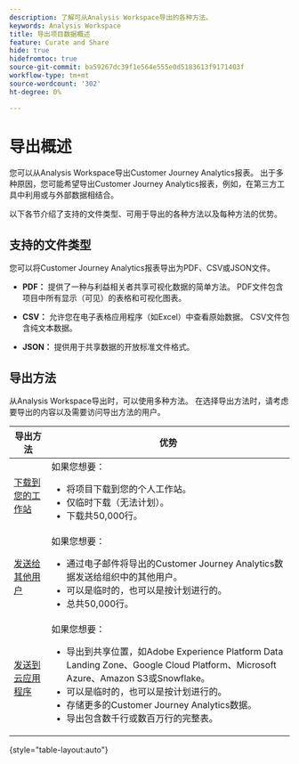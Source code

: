 ```yaml
---
description: 了解可从Analysis Workspace导出的各种方法。
keywords: Analysis Workspace
title: 导出项目数据概述
feature: Curate and Share
hide: true
hidefromtoc: true
source-git-commit: ba59267dc39f1e564e555e0d5183613f9171403f
workflow-type: tm+mt
source-wordcount: '302'
ht-degree: 0%

---
```


# 导出概述

您可以从Analysis Workspace导出Customer Journey Analytics报表。 出于多种原因，您可能希望导出Customer Journey Analytics报表，例如，在第三方工具中利用或与外部数据相结合。

以下各节介绍了支持的文件类型、可用于导出的各种方法以及每种方法的优势。

## 支持的文件类型

您可以将Customer Journey Analytics报表导出为PDF、CSV或JSON文件。

* **PDF：** 提供了一种与利益相关者共享可视化数据的简单方法。 PDF文件包含项目中所有显示（可见）的表格和可视化图表。

* **CSV：** 允许您在电子表格应用程序（如Excel）中查看原始数据。 CSV文件包含纯文本数据。

* **JSON：** 提供用于共享数据的开放标准文件格式。

## 导出方法

从Analysis Workspace导出时，可以使用多种方法。 在选择导出方法时，请考虑要导出的内容以及需要访问导出方法的用户。

| 导出方法 | 优势 |
|---------|----------|
| [下载到您的工作站](/help/analysis-workspace/export/download-send.md) | 如果您想要： <ul><li>将项目下载到您的个人工作站。</li><li>仅临时下载（无法计划）。</li> <li>下载共50,000行。</li> <!--true? Are there 2 different options to download to your workstation?--> <!-- is this emailing it? --> |
| [发送给其他用户](/help/analysis-workspace/export/t-schedule-report.md) | 如果您想要： <ul><li>通过电子邮件将导出的Customer Journey Analytics数据发送给组织中的其他用户。</li><li>可以是临时的，也可以是按计划进行的。</li> <li>总共50,000行。</li> <!--true?--> |
| [发送到云应用程序](/help/analysis-workspace/export/export-cloud.md) | 如果您想要： <ul><li>导出到共享位置，如Adobe Experience Platform Data Landing Zone、Google Cloud Platform、Microsoft Azure、Amazon S3或Snowflake。</li><li>可以是临时的，也可以是按计划进行的。</li><li>存储更多的Customer Journey Analytics数据。</li><li>导出包含数千行或数百万行的完整表。<!-- What other things? Wiki talks about things that aren't even possible in Data Warehouse. What are they? --> </li> |

{style="table-layout:auto"}



